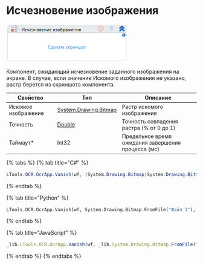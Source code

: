 # Исчезновение изображения

![](../../../resources/activities/basic/ocr/image-423.png)

Компонент, ожидающий исчезновение заданного изображения на экране. В случае, если значение Искомого изображения не указано, растр берется из скриншота компонента.

| Свойство            | Тип                   | Описание                                           |
| ------------------- | --------------------- | -------------------------------------------------- |
| Искомое изображение | [System.Drawing.Bitmap](https://learn.microsoft.com/ru-ru/dotnet/api/system.drawing.bitmap?redirectedfrom=MSDN&view=netframework-4.8) | Растр искомого изображения                         |
| Точность            | [Double](https://learn.microsoft.com/ru-ru/dotnet/api/system.double?view=net-5.0&viewFallbackFrom=windowsdesktop-3.0) | Точность совпадения растра (% от 0 до 1)           |
| Таймаут\*           | Int32                 | Предельное время ожидания завершения процесса (мс) |

{% tabs %}
{% tab title="C#" %}
```csharp
LTools.OCR.OcrApp.Vanish(wf, (System.Drawing.Bitmap)System.Drawing.Bitmap.FromFile("Файл 1"), 0.9, 10000);
```
{% endtab %}

{% tab title="Python" %}
```python
LTools.OCR.OcrApp.Vanish(wf, System.Drawing.Bitmap.FromFile("Файл 1"), 0.9, 10000)
```
{% endtab %}

{% tab title="JavaScript" %}
```javascript
_lib.LTools.OCR.OcrApp.Vanish(wf, _lib.System.Drawing.Bitmap.FromFile("Файл 1"), 0.9, 10000);
```
{% endtab %}
{% endtabs %}
